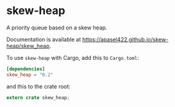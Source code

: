 # skew-heap

A priority queue based on a skew heap.

Documentation is available at https://apasel422.github.io/skew-heap/skew_heap.

To use `skew-heap` with Cargo, add this to `Cargo.toml`:

```toml
[dependencies]
skew_heap = "0.2"
```

and this to the crate root:

```rust
extern crate skew_heap;
```
